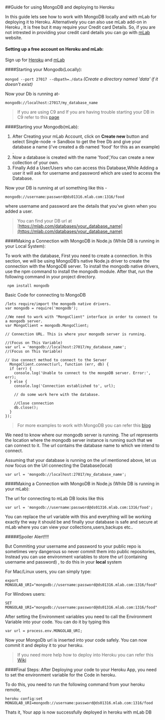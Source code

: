 ##Guide for using MongoDB and deploying to Heroku

In this guide lets see how to work with MongoDB locally and with mLab for deploying it to Heroku. Alternatively you can also use mLab add-on in Heroku , It is free but it may require your Credit card Details. So, if you are not intrested in providing your credit card details you can go with [mLab](https://mlab.com) website. 

#### Setting up a free account on Heroku and mLab:

Sign up for [Heroku](https://signup.heroku.com/) and [mLab](https://mlab.com/signup/)


####Starting your Mongodb(Locally): 

```mongod --port 27017 --dbpath=./data``` _(Create a directory named 'data' if it doesn't exist)_

Now your Db is running at-

`mongodb://localhost:27017/my_database_name`

>If you are using C9 and If you are having trouble starting your DB in C9 refer to this [page](https://community.c9.io/t/setting-up-mongodb/1717)

####Starting your Mongodb(mLab):
1. After Creating your mLab Account, click on **Create new** button and select Single-node -> Sandbox to get the free Db and give your database a name (i've created a db named 'food' for this as an example) .
2. Now a database is created with the name 'food',You can create a new collection of your own.
3. Finally Add a User/Users who can access this Database,While Adding a user it will ask for username and password which are used to access the Database.

Now your DB is running at url something like this -

` mongodb://username:password@ds01316.mlab.com:1316/food `


where username and password are the details that you've given when you added a user.

>You can find your DB url at [https://mlab.com/databases/your_database_name](https://mlab.com/databases/your_database_name)

####Making a Connection with MongoDB in Node.js (While DB is running in your Local System):

To work with the database, First you need to create a connection. In this section, we will be using MongoDB’s native Node.js driver to create the connection with the MongoDB server. To install the mongodb native drivers, use the npm command to install the mongodb module. After that, run the following command in your project directory.

``` npm install mongodb```

Basic Code for connecting to MongoDB

```
/lets require/import the mongodb native drivers.
var mongodb = require('mongodb');

//We need to work with "MongoClient" interface in order to connect to a mongodb server.
var MongoClient = mongodb.MongoClient;

// Connection URL. This is where your mongodb server is running.

//(Focus on This Variable)
var url = 'mongodb://localhost:27017/my_database_name';      
//(Focus on This Variable)

// Use connect method to connect to the Server
  MongoClient.connect(url, function (err, db) {
  if (err) {
    console.log('Unable to connect to the mongoDB server. Error:', err);
  } else {
    console.log('Connection established to', url);

    // do some work here with the database.

    //Close connection
    db.close();
  }
});

```
>For more examples to work with MongoDB you can refer this  [blog](http://blog.modulus.io/mongodb-tutorial) 

We need to know where our mongodb server is running. The url represents the location where the mongodb server instance is running such that we can connect to it. The url contains the database name to which we intend to connect.

Assuming that your database is running on the url mentioned above, let us now focus on the Url connecting the Database(local)

```var url = 'mongodb://localhost:27017/my_database_name';```


####Making a Connection with MongoDB in Node.js (While DB is running in your mLab):

The url for connecting to mLab DB looks like this

```var url = 'mongodb://username:password@ds01316.mlab.com:1316/food';```

You can replace the url variable with this and everything will be working exactly the way it should be and finally your database is safe and secure at mLab where you can view your collections,users,backups etc..

#####Spoiler Alert!!!!

But Commiting your username and password to your public repo is sometimes very dangerous so never commit them into public repositories, Instead you can use environment variables to store the url (containing username and password) , to do this in your **local** system

For Mac/Linux users, you can simply type:

``` export MONGOLAB_URI="mongodb://username:password@ds01316.mlab.com:1316/food" ```

For Windows users:

``` SET MONGOLAB_URI="mongodb://username:password@ds01316.mlab.com:1316/food" ```

After setting the Environment variables you need to call the Environment Variable into your code. You can do it by typing this

``` var url = process.env.MONGOLAB_URI; ```

Now your MongoDb url is inserted into your code safely. You can now commit it and deploy it to your heroku.

>If you need more help how to deploy into Heroku you can refer this [Wiki](https://github.com/FreeCodeCamp/FreeCodeCamp/wiki/Heroku-Deployment-Guide)

####Final Steps:
After Deploying your code to your Heroku App, you need to set the environment variable for the Code in heroku.

To do this, you need to run the following command from your heroku remote,

```heroku config:set MONGOLAB_URI=mongodb://username:password@ds01316.mlab.com:1316/food```

Thats it, Your app is now successfully deployed in heroku with mLab DB

